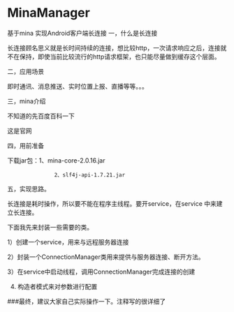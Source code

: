 # MinaManager
基于mina 实现Android客户端长连接
一，什么是长连接

长连接顾名思义就是长时间持续的连接，想比较http，一次请求响应之后，连接就不在保持，即使当前比较流行的http请求框架，也只能尽量做到缓存这个层面。

二，应用场景

即时通讯、消息推送、实时位置上报、直播等等。。。

三，mina介绍

不知道的先百度百科一下

这是官网

四，用前准备

下载jar包：1、mina-core-2.0.16.jar 

                   2、slf4j-api-1.7.21.jar


五，实现思路。

长连接是耗时操作，所以要不能在程序主线程。要开service，在service 中来建立长连接。

下面我先来封装一些需要的类。

1）创建一个service，用来与远程服务器连接

2）封装一个ConnectionManager类用来提供与服务器连接、断开方法。

3）在service中启动线程，调用ConnectionManager完成连接的创建

4)   构造者模式来对参数进行配置

###最终，建议大家自己实际操作一下。注释写的很详细了
